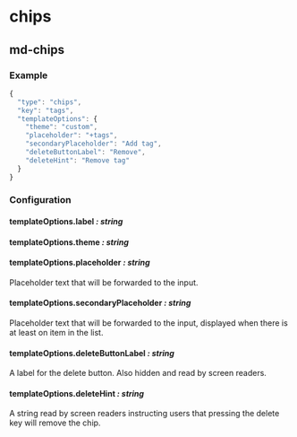 # chips
## md-chips

### Example

```javascript
{
  "type": "chips",
  "key": "tags",
  "templateOptions": {
    "theme": "custom",
    "placeholder": "+tags",
    "secondaryPlaceholder": "Add tag",
    "deleteButtonLabel": "Remove",
    "deleteHint": "Remove tag"
  }
}
```

### Configuration

#### templateOptions.label _: string_

#### templateOptions.theme _: string_

#### templateOptions.placeholder _: string_
Placeholder text that will be forwarded to the input.

#### templateOptions.secondaryPlaceholder _: string_
Placeholder text that will be forwarded to the input, displayed when there is at least on item in the list.

#### templateOptions.deleteButtonLabel _: string_
A label for the delete button. Also hidden and read by screen readers.

#### templateOptions.deleteHint _: string_
A string read by screen readers instructing users that pressing the delete key will remove the chip.
